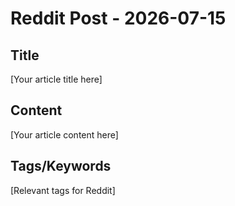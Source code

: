 # Reddit Post - 2026-07-15

## Title
[Your article title here]

## Content
[Your article content here]

## Tags/Keywords
[Relevant tags for Reddit]
